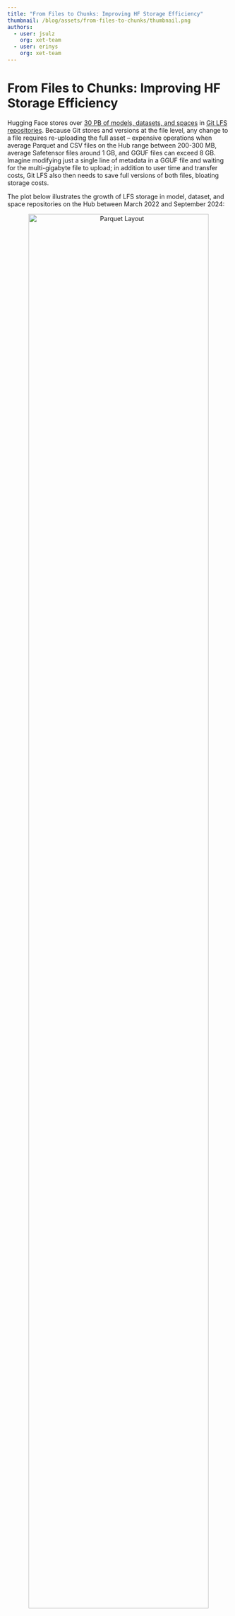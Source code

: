 ```yaml
---
title: "From Files to Chunks: Improving HF Storage Efficiency"
thumbnail: /blog/assets/from-files-to-chunks/thumbnail.png
authors:
  - user: jsulz
    org: xet-team
  - user: erinys
    org: xet-team
---
```


# From Files to Chunks: Improving HF Storage Efficiency

Hugging Face stores over [30 PB of models, datasets, and spaces](https://huggingface.co/spaces/xet-team/lfs-analysis) in [Git LFS repositories](https://huggingface.co/docs/hub/en/repositories-getting-started#requirements). Because Git stores and versions at the file level, any change to a file requires re-uploading the full asset – expensive operations when average Parquet and CSV files on the Hub range between 200-300 MB, average Safetensor files around 1 GB, and GGUF files can exceed 8 GB. Imagine modifying just a single line of metadata in a GGUF file and waiting for the multi-gigabyte file to upload; in addition to user time and transfer costs, Git LFS also then needs to save full versions of both files, bloating storage costs.

The plot below illustrates the growth of LFS storage in model, dataset, and space repositories on the Hub between March 2022 and September 2024:

<p align="center">
    <img src="https://huggingface.co/datasets/huggingface/documentation-images/resolve/main/blog/from-files-to-chunks/lfs-analysis-min.png" alt="Parquet Layout" width=90%>
</p>

Hugging Face's Xet team is taking a different approach to storage by storing files as chunks. By only transferring modified chunks, we can dramatically improve both storage efficiency and iteration speed while ensuring reliable access to evolving datasets and models. Here’s how it works.

## Content-Defined Chunking Foundations

The method that we use to chunk files is called content-defined chunking (CDC). Instead of treating a file as an indivisible unit, CDC breaks files down into variable-sized chunks, using the data to define boundaries. To compute the chunks, we apply a [rolling hash algorithm](https://en.wikipedia.org/wiki/Rolling_hash) that scans the file’s byte sequence.

Consider a file with the contents:

```bash
transformerstransformerstransformers
```

We’re using text for illustration, but this could be any sequence of bytes.

A rolling hash algorithm computes a hash over a sliding window of data. In this case, with a window of length 4 the hash would be computed first over `tran`, then `rans`, then `ansf` and so on until the end of the file.

Chunk boundaries are determined when a hash satisfies a predefined condition, such as:

```
hash(data) % 2^12 == 0
```

If the sequence `mers` produces a hash that meets this condition, the file will be split into three chunks:

```bash
transformers | transformers | transformers
```

The content of these chunks is hashed to create mapping between chunk hash and bytes and will eventually be stored in a content-addressed store (CAS). Since all three chunks are identical, we only store one chunk in the CAS for built-in deduplication. 🪄

## Insertions and Deletions

When the contents of a file change, CDC allows for fine-grained updates that make it robust to handling insertions and deletions. Let’s modify the file by inserting `super`, making the new file contents:

```bash
transformerstransformerssupertransformers
```

After applying the rolling hash again with the same boundary condition, the new chunks look like this:

```bash
 transformers | transformers | supertransformers
```

We do not need to save chunks we have seen before; they are already stored. However, `supertransformers` is a new chunk. Thus, the only cost of saving the updated version of this file is uploading and storing one new chunk.

To validate this optimization in the real world, we benchmarked our previous implementation of CDC-backed storage at XetHub against Git LFS and found a consistent 50% improvement in storage and transfer performance across three iterative development use cases. One example was the [CORD-19 dataset](https://ai2-semanticscholar-cord-19.s3-us-west-2.amazonaws.com/historical_releases.html), a collection of COVID-19 research papers curated between 2020 and 2022 with 50 incremental updates. The comparison between Xet-backed and Git LFS-backed repositories is summarized below:

| Metric                | Git LFS-backed Repository | Xet-backed Repository |
| --------------------- | ------------------------- | --------------------- |
| Average Download Time | 51 minutes                | 19 minutes            |
| Average Upload Time   | 47 minutes                | 24 minutes            |
| Storage Used          | 8.9 GB                    | 3.52 GB               |

By only transferring and saving modified chunks, the Xet-backed repository using CDC (alongside various techniques to improve compression and streamline network requests) showed significantly faster upload/download times and drastically cut the amount of storage required to capture all versions of the dataset. Curious to learn more? Read the [full benchmark](https://xethub.com/blog/benchmarking-the-modern-development-experience).

## What CDC means for the Hub

How would CDC work on the types of files stored on Hugging Face Hub? We threw together a simple [deduplication estimator](https://github.com/huggingface/dedupe_estimator) to visualize the potential storage savings of applying CDC to a collection of files. Running this tool on two versions of the `model.safetensors` file in [openai-community/gpt2](https://huggingface.co/openai-community/gpt2) uploaded over the course of the repository's commit history returned the following result:

<p align="center">
    <img src="https://huggingface.co/datasets/huggingface/documentation-images/resolve/main/blog/from-files-to-chunks/safetensors_dedupe_image.png" alt="Parquet Layout" width=40%>
</p>

The greenness reflects significant overlap between the two versions, and thus an opportunity to deduplicate both within each file and across the versions.

|           | Git LFS Storage Required | Xet-backed Storage Required |
| --------- | ------------------------ | --------------------------- |
| Version 1 | 664 MB                   | 509 MB                      |
| Version 2 | 548 MB                   | 136 MB                      |
| Total     | 1.2 GB                   | 645 MB                      |

In this case, using our Xet-based storage backend would save considerable upload/download time for the second version, as well as reduce the total storage footprint by 53%. With compression, we estimate an additional 10% of savings.

Our initial research into repositories across the Hub shows positive results for some fine-tuned models and many model checkpoints. Fine-tuned models modify only a subset of parameters, so most of the model remains unchanged across versions, making them a great candidate for deduplication. Model checkpoints, which capture incremental training states, are also good targets as changes between checkpoints are often minimal. Both show deduplication ratios in the range of 30-85%. PyTorch model checkpoints make up around 200 TB of total storage on the Hub. At 50% deduplication, we would save up to 100 TB of storage immediately and roughly 7-8 TB monthly going forward.

Beyond reducing storage costs, chunk-level deduplication also improves upload/download speeds, as only the modified chunks are transferred. This is a great benefit to teams working with multiple versions of models or datasets as it minimizes user and machine waiting time.

Our team is currently working through our POC of Xet-backed storage for the Hub and hope to roll out some Xet-backed repositories in early 2025. [Follow us](https://huggingface.co/xet-team) to learn more as we share our learnings on future topics like scaling CDC across globally distributed repositories, balancing network performance, privacy boundaries, and parallelizing our chunking algorithm.
